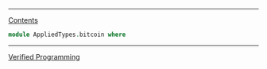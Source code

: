 ****
[Contents](contents.html)

```agda
module AppliedTypes.bitcoin where
```

****
[Verified Programming](./AppliedTypes.verified_programming.html)
